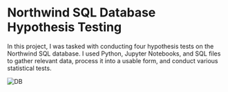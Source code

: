# Northwind SQL Database Hypothesis Testing

In this project, I was tasked with conducting four hypothesis tests on the Northwind SQL database. I used Python, Jupyter Notebooks, and SQL files to gather relevant data, process it into a usable form, and conduct various statistical tests. 

![DB](https://github.com/partytax/dsc-2-final-project-online-ds-pt-112618/blob/master/Northwind_ERD.png)
